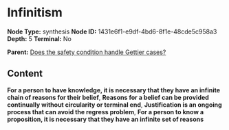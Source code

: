 # Infinitism

**Node Type:** synthesis
**Node ID:** 1431e6f1-e9df-4bd6-8f1e-48cde5c958a3
**Depth:** 5
**Terminal:** No

**Parent:** [Does the safety condition handle Gettier cases?](does-the-safety-condition-handle-gettier-cases-antithesis-bdaa765a-8a4d-4758-91f5-ab0a43190b9e.md)

## Content

**For a person to have knowledge, it is necessary that they have an infinite chain of reasons for their belief**, **Reasons for a belief can be provided continually without circularity or terminal end**, **Justification is an ongoing process that can avoid the regress problem**, **For a person to know a proposition, it is necessary that they have an infinite set of reasons**
